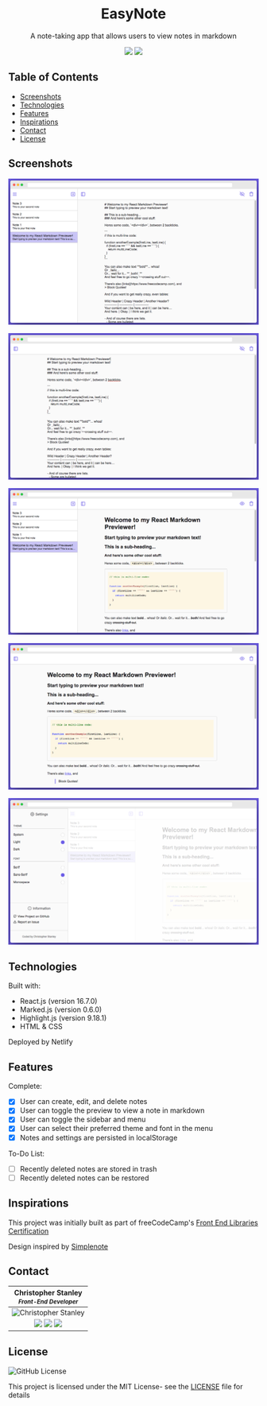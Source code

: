 <h1 align="center">EasyNote</h1>
<p align="center">A note-taking app that allows users to view notes in markdown</p>

<div align="center">
    <img src="https://api.netlify.com/api/v1/badges/0d3c7f3d-3a0f-4afc-a0b1-88310f75e4c5/deploy-status">
    <img src="https://img.shields.io/github/license/CBStanley12/markdown-previewer">
</div>

## Table of Contents
* [Screenshots](#screenshots)
* [Technologies](#technologies)
* [Features](#features)
* [Inspirations](#inspirations)
* [Contact](#contact)
* [License](#license)

## Screenshots

![Screenshot of Note Editor with Sidebar](./public/images/img-editor-sidebar.png)

![Screenshot of Note Editor without Sidebar](./public/images/img-editor.png)

![Screenshot of Note Preview with Sidebar](./public/images/img-preview-sidebar.png)

![Screenshot of Note Preveiw without Sidebar](./public/images/img-preview.png)

![Screenshot of Settings Menu](./public/images/img-menu.png)

## Technologies
Built with:
* React.js (version 16.7.0)
* Marked.js (version 0.6.0)
* Highlight.js (version 9.18.1)
* HTML & CSS

Deployed by Netlify

## Features
Complete:
- [X] User can create, edit, and delete notes
- [X] User can toggle the preview to view a note in markdown
- [X] User can toggle the sidebar and menu
- [X] User can select their preferred theme and font in the menu
- [X] Notes and settings are persisted in localStorage

To-Do List:
- [ ] Recently deleted notes are stored in trash
- [ ] Recently deleted notes can be restored

## Inspirations
This project was initially built as part of freeCodeCamp's [Front End Libraries Certification](https://learn.freecodecamp.org/front-end-libraries/front-end-libraries-projects/build-a-markdown-previewer)

Design inspired by [Simplenote](https://simplenote.com/)

## Contact
| Christopher Stanley<br><small><em>Front-End Developer</em></small> |
|:---:|
| ![Christopher Stanley](https://avatars0.githubusercontent.com/u/42915888?v=4&s=200) |
|<div><a href="https://twitter.com/CBStanley12"><img src="https://img.shields.io/badge/ -@CBStanley12-1DA1F2?style=flat&logo=twitter&logoColor=white"></a>&nbsp;<a href="https://dev.to/cbstanley12"><img src="https://img.shields.io/badge/ -cbstanley12-0A0A0A?style=flat&logo=dev.to"></a>&nbsp;<a href="https://linkedin.com/in/cbstanley12"><img src="https://img.shields.io/badge/ -cbstanley12-0077B5?style=flat&logo=linkedin"></a></div>|

## License
![GitHub License](https://img.shields.io/github/license/CBStanley12/markdown-previewer)

This project is licensed under the MIT License- see the [LICENSE](LICENSE) file for details